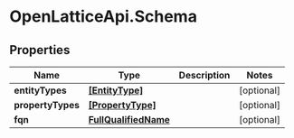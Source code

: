 # OpenLatticeApi.Schema

## Properties
Name | Type | Description | Notes
------------ | ------------- | ------------- | -------------
**entityTypes** | [**[EntityType]**](EntityType.md) |  | [optional] 
**propertyTypes** | [**[PropertyType]**](PropertyType.md) |  | [optional] 
**fqn** | [**FullQualifiedName**](FullQualifiedName.md) |  | [optional] 


